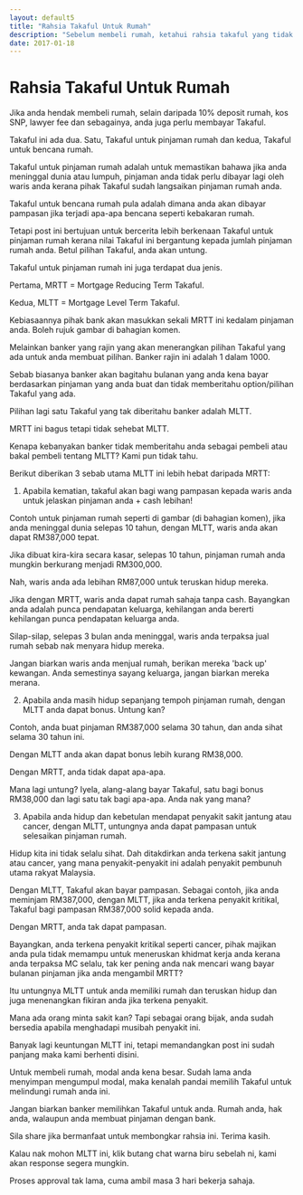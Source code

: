 ```yaml
---
layout: default5
title: "Rahsia Takaful Untuk Rumah"
description: "Sebelum membeli rumah, ketahui rahsia takaful yang tidak diberitahu oleh pihak bank."
date: 2017-01-18
---
```


# Rahsia Takaful Untuk Rumah

Jika anda hendak membeli rumah, selain daripada 10% deposit rumah, kos SNP, lawyer fee dan sebagainya, anda juga perlu membayar Takaful.

Takaful ini ada dua. Satu, Takaful untuk pinjaman rumah dan kedua, Takaful untuk bencana rumah.

Takaful untuk pinjaman rumah adalah untuk memastikan bahawa jika anda meninggal dunia atau lumpuh, pinjaman anda tidak perlu dibayar lagi oleh waris anda kerana pihak Takaful sudah langsaikan pinjaman rumah anda.

Takaful untuk bencana rumah pula adalah dimana anda akan dibayar pampasan jika terjadi apa-apa bencana seperti kebakaran rumah.

Tetapi post ini bertujuan untuk bercerita lebih berkenaan Takaful untuk pinjaman rumah kerana nilai Takaful ini bergantung kepada jumlah pinjaman rumah anda. Betul pilihan Takaful, anda akan untung.

Takaful untuk pinjaman rumah ini juga terdapat dua jenis. 

Pertama, MRTT = Mortgage Reducing Term Takaful. 

Kedua, MLTT = Mortgage Level Term Takaful.

Kebiasaannya pihak bank akan masukkan sekali MRTT ini kedalam pinjaman anda. Boleh rujuk gambar di bahagian komen. 

Melainkan banker yang rajin yang akan menerangkan pilihan Takaful yang ada untuk anda membuat pilihan. Banker rajin ini adalah 1 dalam 1000. 

Sebab biasanya banker akan bagitahu bulanan yang anda kena bayar berdasarkan pinjaman yang anda buat dan tidak memberitahu option/pilihan Takaful yang ada.

Pilihan lagi satu Takaful yang tak diberitahu banker adalah MLTT. 

MRTT ini bagus tetapi tidak sehebat MLTT. 

Kenapa kebanyakan banker tidak memberitahu anda sebagai pembeli atau bakal pembeli tentang MLTT? Kami pun tidak tahu.

Berikut diberikan 3 sebab utama MLTT ini lebih hebat daripada MRTT:

1) Apabila kematian, takaful akan bagi wang pampasan kepada waris anda untuk jelaskan pinjaman anda + cash lebihan!

Contoh untuk pinjaman rumah seperti di gambar (di bahagian komen), jika anda meninggal dunia selepas 10 tahun, dengan MLTT, waris anda akan dapat RM387,000 tepat. 

Jika dibuat kira-kira secara kasar, selepas 10 tahun, pinjaman rumah anda mungkin berkurang menjadi RM300,000. 

Nah, waris anda ada lebihan RM87,000 untuk teruskan hidup mereka. 

Jika dengan MRTT, waris anda dapat rumah sahaja tanpa cash. Bayangkan anda adalah punca pendapatan keluarga, kehilangan anda bererti kehilangan punca pendapatan keluarga anda. 

Silap-silap, selepas 3 bulan anda meninggal, waris anda terpaksa jual rumah sebab nak menyara hidup mereka. 

Jangan biarkan waris anda menjual rumah, berikan mereka 'back up' kewangan. Anda semestinya sayang keluarga, jangan biarkan mereka merana.

2) Apabila anda masih hidup sepanjang tempoh pinjaman rumah, dengan MLTT anda dapat bonus. Untung kan?

Contoh, anda buat pinjaman RM387,000 selama 30 tahun, dan anda sihat selama 30 tahun ini.

Dengan MLTT anda akan dapat bonus lebih kurang RM38,000. 

Dengan MRTT, anda tidak dapat apa-apa. 

Mana lagi untung? Iyela, alang-alang bayar Takaful, satu bagi bonus RM38,000 dan lagi satu tak bagi apa-apa. Anda nak yang mana?

3) Apabila anda hidup dan kebetulan mendapat penyakit sakit jantung atau cancer, dengan MLTT, untungnya anda dapat pampasan untuk selesaikan pinjaman rumah.

Hidup kita ini tidak selalu sihat. Dah ditakdirkan anda terkena sakit jantung atau cancer, yang mana penyakit-penyakit ini adalah penyakit pembunuh utama rakyat Malaysia.

Dengan MLTT, Takaful akan bayar pampasan. Sebagai contoh, jika anda meminjam RM387,000, dengan MLTT, jika anda terkena penyakit kritikal, Takaful bagi pampasan RM387,000 solid kepada anda. 

Dengan MRTT, anda tak dapat pampasan. 

Bayangkan, anda terkena penyakit kritikal seperti cancer, pihak majikan anda pula tidak memampu untuk meneruskan khidmat kerja anda kerana anda terpaksa MC selalu, tak ker pening anda nak mencari wang bayar bulanan pinjaman jika anda mengambil MRTT? 

Itu untungnya MLTT untuk anda memiliki rumah dan teruskan hidup dan juga menenangkan fikiran anda jika terkena penyakit. 

Mana ada orang minta sakit kan? Tapi sebagai orang bijak, anda sudah bersedia apabila menghadapi musibah penyakit ini.

Banyak lagi keuntungan MLTT ini, tetapi memandangkan post ini sudah panjang maka kami berhenti disini.

Untuk membeli rumah, modal anda kena besar. Sudah lama anda menyimpan mengumpul modal, maka kenalah pandai memilih Takaful untuk melindungi rumah anda ini. 

Jangan biarkan banker memilihkan Takaful untuk anda. Rumah anda, hak anda, walaupun anda membuat pinjaman dengan bank.

Sila share jika bermanfaat untuk membongkar rahsia ini. Terima kasih.

Kalau nak mohon MLTT ini, klik butang chat warna biru sebelah ni, kami akan response segera mungkin.

Proses approval tak lama, cuma ambil masa 3 hari bekerja sahaja. 

<div class="fb-livechat">
  <div class="ctrlq fb-overlay"></div>
  <div class="fb-widget">
    <div class="ctrlq fb-close"></div>
    <div class="fb-page" data-href="https://www.facebook.com/takafulis/" data-tabs="messages" data-width="360" data-height="400" data-small-header="true" data-hide-cover="true" data-show-facepile="false">
      <blockquote cite="https://www.facebook.com/takafulis/" class="fb-xfbml-parse-ignore"> </blockquote>
    </div>
    <div id="fb-root"></div>
  </div>
  <a href="https://m.me/takafulis" title="Send us a message on Facebook" class="ctrlq fb-button"></a> 
</div>
	
<script src="https://connect.facebook.net/en_US/sdk.js#xfbml=1&version=v2.9"></script>
<script src="https://ajax.googleapis.com/ajax/libs/jquery/2.1.3/jquery.min.js"></script>
<script>$(document).ready(function(){var t={delay:125,overlay:$(".fb-overlay"),widget:$(".fb-widget"),button:$(".fb-button")};setTimeout(function(){$("div.fb-livechat").fadeIn()},8*t.delay),$(".ctrlq").on("click",function(e){e.preventDefault(),t.overlay.is(":visible")?(t.overlay.fadeOut(t.delay),t.widget.stop().animate({bottom:0,opacity:0},2*t.delay,function(){$(this).hide("slow"),t.button.show()})):t.button.fadeOut("medium",function(){t.widget.stop().show().animate({bottom:"30px",opacity:1},2*t.delay),t.overlay.fadeIn(t.delay)})})});</script>
